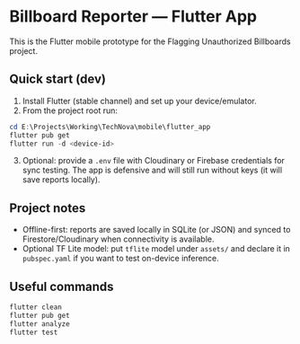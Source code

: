 
# Billboard Reporter — Flutter App

This is the Flutter mobile prototype for the Flagging Unauthorized Billboards project.

## Quick start (dev)

1. Install Flutter (stable channel) and set up your device/emulator.
2. From the project root run:

```powershell
cd E:\Projects\Working\TechNova\mobile\flutter_app
flutter pub get
flutter run -d <device-id>
```

3. Optional: provide a `.env` file with Cloudinary or Firebase credentials for sync testing. The app is defensive and will still run without keys (it will save reports locally).

## Project notes

- Offline-first: reports are saved locally in SQLite (or JSON) and synced to Firestore/Cloudinary when connectivity is available.
- Optional TF Lite model: put `tflite` model under `assets/` and declare it in `pubspec.yaml` if you want to test on-device inference.

## Useful commands

```powershell
flutter clean
flutter pub get
flutter analyze
flutter test
```
